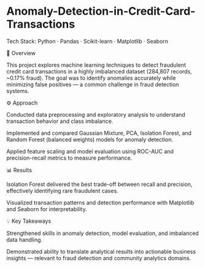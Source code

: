 # Anomaly-Detection-in-Credit-Card-Transactions

Tech Stack: Python · Pandas · Scikit-learn · Matplotlib · Seaborn

📌 Overview

This project explores machine learning techniques to detect fraudulent credit card transactions in a highly imbalanced dataset (284,807 records, ~0.17% fraud). The goal was to identify anomalies accurately while minimizing false positives — a common challenge in fraud detection systems.

⚙️ Approach

Conducted data preprocessing and exploratory analysis to understand transaction behavior and class imbalance.

Implemented and compared Gaussian Mixture, PCA, Isolation Forest, and Random Forest (balanced weights) models for anomaly detection.

Applied feature scaling and model evaluation using ROC-AUC and precision-recall metrics to measure performance.

📊 Results

Isolation Forest delivered the best trade-off between recall and precision, effectively identifying rare fraudulent cases.

Visualized transaction patterns and detection performance with Matplotlib and Seaborn for interpretability.

💡 Key Takeaways

Strengthened skills in anomaly detection, model evaluation, and imbalanced data handling.

Demonstrated ability to translate analytical results into actionable business insights — relevant to fraud detection and community analytics domains.
